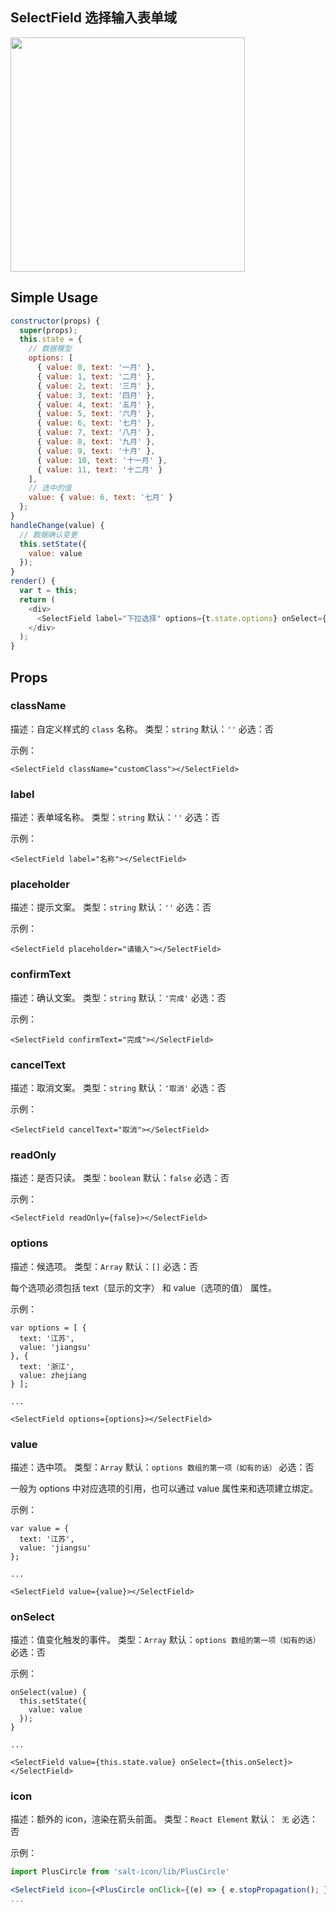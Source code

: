 

## SelectField 选择输入表单域

<img src="https://gw.alicdn.com/tfscom/TB1HoAiJFXXXXXlXpXXXXXXXXXX" width="375"/>


## Simple Usage

```js
constructor(props) {
  super(props);
  this.state = {
    // 数据模型
    options: [
      { value: 0, text: '一月' },
      { value: 1, text: '二月' },
      { value: 2, text: '三月' },
      { value: 3, text: '四月' },
      { value: 4, text: '五月' },
      { value: 5, text: '六月' },
      { value: 6, text: '七月' },
      { value: 7, text: '八月' },
      { value: 8, text: '九月' },
      { value: 9, text: '十月' },
      { value: 10, text: '十一月' },
      { value: 11, text: '十二月' }
    ],
    // 选中的值
    value: { value: 6, text: '七月' }
  };
}
handleChange(value) {
  // 数据确认变更
  this.setState({
    value: value
  });
}
render() {
  var t = this;
  return (
    <div>
      <SelectField label="下拉选择" options={t.state.options} onSelect={t.handleChange.bind(t)} value={t.state.value}/>
    </div>
  );
}
```

## Props

### className

描述：自定义样式的 `class` 名称。
类型：`string`
默认：`''`
必选：否

示例：

```
<SelectField className="customClass"></SelectField>
```

### label

描述：表单域名称。
类型：`string`
默认：`''`
必选：否

示例：

```
<SelectField label="名称"></SelectField>
```

### placeholder

描述：提示文案。
类型：`string`
默认：`''`
必选：否

示例：

```
<SelectField placeholder="请输入"></SelectField>
```

### confirmText

描述：确认文案。
类型：`string`
默认：`'完成'`
必选：否

示例：

```
<SelectField confirmText="完成"></SelectField>
```

### cancelText

描述：取消文案。
类型：`string`
默认：`'取消'`
必选：否

示例：

```
<SelectField cancelText="取消"></SelectField>
```

### readOnly

描述：是否只读。
类型：`boolean`
默认：`false`
必选：否

示例：

```
<SelectField readOnly={false}></SelectField>
```

### options

描述：候选项。
类型：`Array`
默认：`[]`
必选：否

每个选项必须包括 text（显示的文字） 和 value（选项的值） 属性。

示例：

```
var options = [ {
  text: '江苏',
  value: 'jiangsu'
}, {
  text: '浙江',
  value: zhejiang
} ];

...

<SelectField options={options}></SelectField>
```

### value

描述：选中项。
类型：`Array`
默认：`options 数组的第一项（如有的话）`
必选：否

一般为 options 中对应选项的引用，也可以通过 value 属性来和选项建立绑定。

示例：

```
var value = {
  text: '江苏',
  value: 'jiangsu'
};

...

<SelectField value={value}></SelectField>
```

### onSelect

描述：值变化触发的事件。
类型：`Array`
默认：`options 数组的第一项（如有的话）`
必选：否

示例：

```
onSelect(value) {
  this.setState({
    value: value
  });
}

...

<SelectField value={this.state.value} onSelect={this.onSelect}></SelectField>
```

### icon


描述：额外的 icon，渲染在箭头前面。
类型：`React Element`
默认：` 无`
必选：否

示例：

```jsx
import PlusCircle from 'salt-icon/lib/PlusCircle'

<SelectField icon={<PlusCircle onClick={(e) => { e.stopPropagation(); }} />} />
...